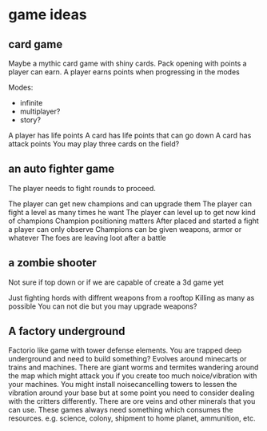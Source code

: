 # game ideas

## card game

Maybe a mythic card game with shiny cards. Pack opening with points a player can earn.
A player earns points when progressing in the modes

Modes:
- infinite
- multiplayer?
- story?

A player has life points
A card has life points that can go down
A card has attack points
You may play three cards on the field?

## an auto fighter game

The player needs to fight rounds to proceed.

The player can get new champions and can upgrade them
The player can fight a level as many times he want
The player can level up to get now kind of champions
Champion positioning matters
After placed and started a fight a player can only observe
Champions can be given weapons, armor or whatever
The foes are leaving loot after a battle

## a zombie shooter

Not sure if top down or if we are capable of create a 3d game yet

Just fighting hords with diffrent weapons from a rooftop
Killing as many as possible
You can not die but you may upgrade weapons?

## A factory underground

Factorio like game with tower defense elements.
You are trapped deep underground and need to build something?
Evolves around minecarts or trains and machines.
There are giant worms and termites wandering around the map which might attack you if you create too much noice/vibration with your machines.
You might install noisecancelling towers to lessen the vibration around your base but at some point you need to consider dealing with the critters differently.
There are ore veins and other minerals that you can use. 
These games always need something which consumes the resources. e.g. science, colony, shipment to home planet, ammunition, etc.
